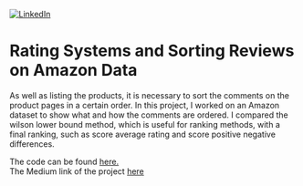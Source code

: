 [![LinkedIn][linkedin-shield]][linkedin-url]



# Rating Systems and Sorting Reviews on Amazon Data


As well as listing the products, it is necessary to sort the comments on the product pages in a certain order. In this project, I worked on an Amazon dataset to show what and how the comments are ordered. I compared the wilson lower bound method, which is useful for ranking methods, with a final ranking, such as score average rating and score positive negative differences.
  
The code can be found [here.](https://github.com/ogulcanertunc/Data-Science-Projects/blob/main/Python/Rating%20Systems%20and%20Sorting%20Reviews%20on%20Amazon%20Data/amazon.py)    
The Medium link of the project [here](https://medium.com/ogi-on-ds/rating-systems-and-sorting-reviews-on-amazon-data-80453e3811c)  


<!-- MARKDOWN LINKS & IMAGES -->
<!-- https://www.markdownguide.org/basic-syntax/#reference-style-links -->

[linkedin-shield]: https://img.shields.io/badge/-LinkedIn-black.svg?style=for-the-badge&logo=linkedin&colorB=555
[linkedin-url]: https://www.linkedin.com/in/ogulcanertunc/
